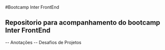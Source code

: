 #Bootcamp Inter FrontEnd

## Repositorio para acompanhamento do bootcamp Inter FrontEnd

-- Anotações
-- Desafios de Projetos
